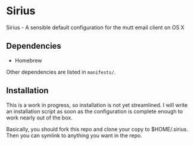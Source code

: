 # Sirius

Sirius - A sensible default configuration for the mutt email client on OS X

## Dependencies

- Homebrew

Other dependencies are listed in `manifests/`.

## Installation

This is a work in progress, so installation is not yet streamlined. I will write an installation script as soon as the configuration is complete enough to work nearly out of the box.

Basically, you should fork this repo and clone your copy to $HOME/.sirius. Then you can symlink to anything you want in the repo.
